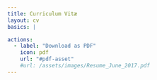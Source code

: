 ```yaml
---
title: Curriculum Vitæ
layout: cv
basics: |

actions:
  - label: "Download as PDF"
    icon: pdf
    url: "#pdf-asset"
    #url: /assets/images/Resume_June_2017.pdf
---
```

